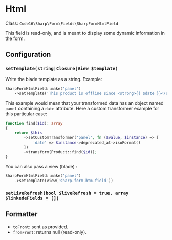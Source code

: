 # Html

Class: `Code16\Sharp\Form\Fields\SharpFormHtmlField`

This field is read-only, and is meant to display some dynamic information in the form.

## Configuration

### `setTemplate(string|Closure|View $template)`

Write the blade template as a string. Example:

```php
SharpFormHtmlField::make('panel')
    ->setTemplate('This product is offline since <strong>{{ $date }}</strong>')
```

This example would mean that your transformed data has an object named `panel` containing a `date` attribute. Here a custom transformer example for this particular case:

```php
function find($id): array
{
    return $this
        ->setCustomTransformer('panel', fn ($value, $instance) => [
            'date' => $instance->deprecated_at->isoFormat()
        ])
        ->transform(Product::find($id));
}
```

You can also pass a view (blade) :

```php
SharpFormHtmlField::make('panel')
    ->setTemplate(view('sharp.form-htm-field'))
```

### `setLiveRefresh(bool $liveRefresh = true, array $linkedeFields = [])`

## Formatter

- `toFront`: sent as provided.
- `fromFront`: returns null (read-only).
